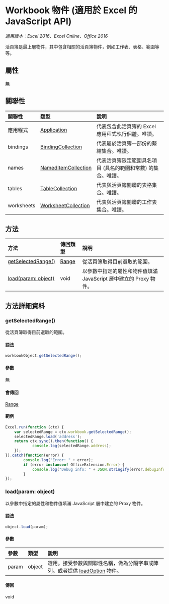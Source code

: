 # Workbook 物件 (適用於 Excel 的 JavaScript API)

_適用版本：Excel 2016、Excel Online、Office 2016_

活頁簿是最上層物件，其中包含相關的活頁簿物件，例如工作表、表格、範圍等等。

## 屬性

無

## 關聯性
| 關聯性 | 類型	|說明|
|:---------------|:--------|:----------|
|應用程式|[Application](application.md)|代表包含此活頁簿的 Excel 應用程式執行個體。唯讀。|
|bindings|[BindingCollection](bindingcollection.md)|代表屬於活頁簿一部份的繫結集合。唯讀。|
|names|[NamedItemCollection](nameditemcollection.md)|代表活頁簿限定範圍具名項目 (具名的範圍和常數) 的集合。唯讀。|
|tables|[TableCollection](tablecollection.md)|代表與活頁簿關聯的表格集合。唯讀。|
|worksheets|[WorksheetCollection](worksheetcollection.md)|代表與活頁簿關聯的工作表集合。唯讀。|

## 方法

| 方法		   | 傳回類型	|說明|
|:---------------|:--------|:----------|
|[getSelectedRange()](#getselectedrange)|[Range](range.md)|從活頁簿取得目前選取的範圍。|
|[load(param: object)](#loadparam-object)|void|以參數中指定的屬性和物件值填滿 JavaScript 層中建立的 Proxy 物件。|

## 方法詳細資料

### getSelectedRange()
從活頁簿取得目前選取的範圍。

#### 語法
```js
workbookObject.getSelectedRange();
```

#### 參數
無

#### 會傳回
[Range](range.md)

#### 範例

```js
Excel.run(function (ctx) { 
	var selectedRange = ctx.workbook.getSelectedRange();
	selectedRange.load('address');
	return ctx.sync().then(function() {
			console.log(selectedRange.address);
	});
}).catch(function(error) {
		console.log("Error: " + error);
		if (error instanceof OfficeExtension.Error) {
			console.log("Debug info: " + JSON.stringify(error.debugInfo));
		}
});
```

### load(param: object)
以參數中指定的屬性和物件值填滿 JavaScript 層中建立的 Proxy 物件。

#### 語法
```js
object.load(param);
```

#### 參數
| 參數	   | 類型	|說明|
|:---------------|:--------|:----------|
|param|object|選用。接受參數與關聯性名稱，做為分隔字串或陣列。或者提供 [loadOption](loadoption.md) 物件。|

#### 傳回
void

